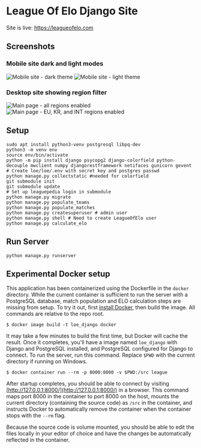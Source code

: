 # League Of Elo Django Site

Site is live: https://leagueofelo.com

## Screenshots

### Mobile site dark and light modes
![Mobile site - dark theme](screenshots/mobile_dark.jpg)
![Mobile site - light theme](screenshots/mobile_light.jpg)

### Desktop site showing region filter
![Main page - all regions enabled](screenshots/site.png)
![Main page - EU, KR, and INT regions enabled](screenshots/region_filter.png)

## Setup
```
sudo apt install python3-venv postgresql libpq-dev
python3 -m venv env
source env/bin/activate
python -m pip install django psycopg2 django-colorfield python-decouple mwclient numpy djangorestframework netifaces gunicorn gevent
# Create loe/loe/.env with secret key and postgres passwd
python manage.py collectstatic #needed for colorfield
git submodule init
git submodule update
# Set up leaguepedia login in submodule
python manage.py migrate
python manage.py populate_teams
python manage.py populate_matches
python manage.py createsuperuser # admin user
python manage.py shell # Need to create LeagueOfElo user
python manage.py calculate_elo
```

## Run Server
```
python manage.py runserver
```

## Experimental Docker setup

This application has been containerized using the Dockerfile in the `docker`
directory. While the current container is sufficient to run the server with
a PostgreSQL database, match population and ELO calculation steps are missing
from setup. To try it out, first [install Docker](https://docs.docker.com/get-docker/),
then build the image. All commands are relative to the repo root.

```
$ docker image build -t loe_django docker
```

It may take a few minutes to build the first time, but Docker will cache the
result. Once it completes, you'll have a image named `loe_django` with Django
and PostgreSQL installed, and PostgreSQL configured for Django to connect. To
run the server, run this command. Replace `$PWD` with the current directory if
running on Windows.

```
$ docker container run --rm -p 8000:8000 -v $PWD:/src league
```

After startup completes, you should be able to connect by visiting
[http://127.0.0.1:8000/](http://127.0.0.1:8000/) in a browser. This command
maps port 8000 in the container to port 8000 on the host, mounts the current
directory (containing the source code) as `/src` in the container, and
instructs Docker to automatically remove the container when the container
stops with the `--rm` flag.

Because the source code is volume mounted, you should be able to edit the files
locally in your editor of choice and have the changes be automatically
reflected in the container.